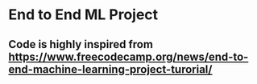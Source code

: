 # End to End ML Project
## Code is highly inspired from https://www.freecodecamp.org/news/end-to-end-machine-learning-project-turorial/

